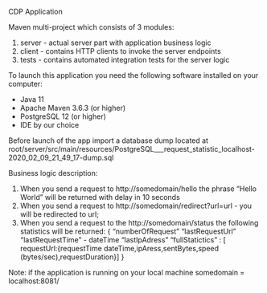CDP Application

Maven multi-project which consists of 3 modules:
1) server - actual server part with application business logic
2) client - contains HTTP clients to invoke the server endpoints
3) tests - contains automated integration tests for the server logic

To launch this application you need the following software installed on your computer:
- Java 11
- Apache Maven 3.6.3 (or higher)
- PostgreSQL 12 (or higher)
- IDE by our choice

Before launch of the app import a database dump located at root/server/src/main/resources/PostgreSQL___request_statistic_localhost-2020_02_09_21_49_17-dump.sql

Business logic description:
1. When you send a request to http://somedomain/hello the phrase “Hello World” will be
returned with delay in 10 seconds
2. When you send a request to http://somedomain/redirect?url=url - you will be
redirected to url;
3. When you send a request to the http://somedomain/status the following statistics will be
returned:
{
“numberOfRequest”
“lastRequestUrl”
“lastRequestTime” - dateTime
“lastIpAdress”
“fullStatictics” : [
requestUrl:{requestTime dateTime,ipAress,sentBytes,speed
(bytes/sec),requestDuration}]
}

Note: if the application is running on your local machine somedomain = localhost:8081/
